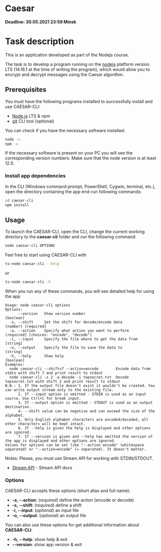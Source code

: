 # Caesar

**Deadline: 30.05.2021 23:59 Minsk**

# Task description

This is an application developed as part of the Nodejs course.

The task is to develop a program running on the [nodejs](https://nodejs.org/) platform version LTS (14.16.1 at the time of writing the program), which would allow you to encrypt and decrypt messages using the Caesar algorithm.

## Prerequisites

You must have the following programs installed to successfully install and use CAESAR-CLI:

- [Node.js](https://nodejs.org/) LTS & npm
- [git](https://git-scm.com/) CLI tool (optional)

You can check if you have the necessary software installed:

```bash
node -v
npm -v
```

If the necessary software is present on your PC you will see the corresponding version numbers. Make sure that the node version is at least 12.0.

### Install app dependencies

In the CLI (Windows command prompt, PowerShell, Cygwin, terminal, etc.), open the directory containing the app end-run following commands:

```bash
cd caesar-cli
npm install
```

## Usage

To launch the CAESAR-CLI, open the CLI, change the current working directory to the **caesar-cli** folder and run the following command:

```bash
node caesar-cli OPTIONS
```

Feel free to start using CAESAR-CLI with

```bash
ts-node caesar-cli --help
```

or

```bash
ts-node caesar-cli -h
```

When you run any of these commands, you will see detailed help for using the app

```
Usage: node caesar-cli options
Options:
      --version   Show version number                             [boolean]
  -s, --shift     Set the shift for decode/encode data            [number] [required]
  -a, --action    Specify what action you want to perform         [required] [choices: "encode", "decode"]
  -i, --input     Specify the file where to get the data from     [string]
  -o, --output    Specify the file to save the data to            [string]
  -h, --help      Show help                                       [boolean]
Examples:
  node caesar-cli --shift=7 --action=encode        Encode data from stdin with shift 7 and print result to stdout
  node caesar-cli -s 2 -a decode -i topsecret.txt  Decode topsecret.txt with shift 2 and print result to stdout
N.B.: 1. If the output file doesn't exist it wouldn't be created. You can write output stream only to the existing file.
      2. If --input option is omitted - STDIN is used as an input source. Use Ctrl+C for break input.
      3. If --output option is omitted - STDOUT is used as an output destination.
      4. --shift value can be negative and can exceed the size of the alphabet.
      5. Only English alphabet characters are encoded/decoded, all other characters will be kept intact.
      6. If --help is given the help is displayed and other options are ignored.
      7. If --version is given and --help has omitted the version of the app is displayed and other options are ignored.
Values for options can be set like "--action encode" (whitespace separated) or "--action=encode" (= separated). It doesn't matter.
```
Notes: Please, you must use Stream API for working with STDIN/STDOUT. 
- [Stream API](https://nodejs.org/api/stream.html#stream_stream) - Stream API docs

### Options

CAESAR-CLI accepts these options (short alias and full name):

- **-a, --action**: (_required_) define the action (encode or decode)
- **-s, --shift**: (_required_) define a shift
- **-i, --input**: (_optional_) an input file
- **-o, --output**: (_optional_) an output file

You can also use these options for get additional information about **CAESAR-CLI**:

- **-h, --help**: show help & exit
- **--version**: show app version & exit
